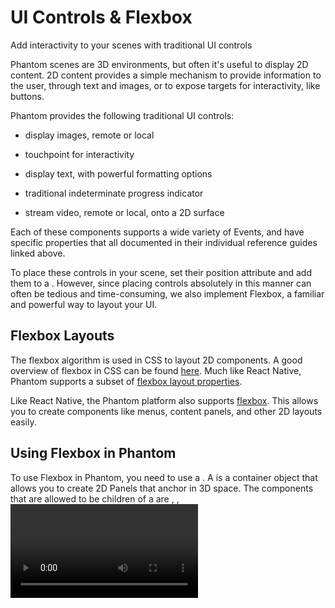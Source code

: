 # UI Controls & Flexbox
Add interactivity to your scenes with traditional UI controls

Phantom scenes are 3D environments, but often it's useful to display 2D content. 2D content provides a simple mechanism to provide information to the user, through text and images, or to expose targets for interactivity, like buttons.

Phantom provides the following traditional UI controls:

- display images, remote or local

- touchpoint for interactivity

- display text, with powerful formatting options

- traditional indeterminate progress indicator

- stream video, remote or local, onto a 2D surface

Each of these components supports a wide variety of Events, and have specific properties that all documented in their individual reference guides linked above.

To place these controls in your scene, set their position attribute and add them to a <Node>. However, since placing controls absolutely in this manner can often be tedious and time-consuming, we also implement Flexbox, a familiar and powerful way to layout your UI.

## Flexbox Layouts
The flexbox algorithm is used in CSS to layout 2D components. A good overview of flexbox in CSS can be found [here](https://css-tricks.com/snippets/css/a-guide-to-flexbox/). Much like React Native, Phantom supports a subset of [flexbox layout properties](https://reactnative.dev/docs/layout-props.html).

Like React Native, the Phantom platform also supports [flexbox](https://reactnative.dev/docs/flexbox.html). This allows you to create components like menus, content panels, and other 2D layouts easily.

## Using Flexbox in Phantom
To use Flexbox in Phantom, you need to use a <FlexView>. A <FlexView> is a container object that allows you to create 2D Panels that anchor in 3D space. The components that are allowed to be children of a <FlexView> are <Text>, <Image>, <Video>, <Button>, <Spinner>, and <FlexView> itself.

Let's start with a simple example:

```JavaScript
<FlexView style={{flexDirection: 'row', padding: .1}} 
              width={5.0} height={5.0} 
              position={[-5.0, 0.0, -2.0]}
              rotation={[0, 45, 0]} >
  <Image source={require('./res/myImage1.jpg')} style={{flex: .5}} />
  <Image source={require('./res/myImage2.jpg')} style={{flex: .5}}/>
</FlexView>
```
The result of the above code is a simple row of 2 images aligned side by side. The <FlexView> above has a style property, which defines the layout of the children. In this example we are telling the <FlexView> to align its children in a row by setting flexDirection:row. We also indicate that each child should have a padding of 0.1.

The <Image> children also have style properties. In this example, they use the flex property to indicate how large they should be within the container. In this case the value for both images is 0.5, so each ends up taking half the space of the container.

This example only touches the most basic Flexbox properties. A list of all layout properties can be found here.

## Advanced Example
Let's say you want to create something more complex, that has a image in the top row and two images aligned side by side in the bottom row. This would involve nested <FlexView> containers. The example below demonstrates how to accomplish this in render():

```JavaScript
render() {
  
//... render code that has <Scene>, etc.
  
<FlexView style={{flexDirection: 'column', padding: .1}}
              width={5.0} height={5.0} 
              position={[-5.0, 0.0, -2.0]} 
              rotation={[0, 45, 0]} >
  <Image source={require('./res/topImage.jpg')} style={{flex: .5}} />
  <FlexView style={{flex: .5, flexDirection: 'row'}} >
    <Image source={require('./res/myImage1.jpg')} style={{flex: .5}} />
    <Image source={require('./res/myImage2.jpg')} style={{flex: .5}} />
  </FlexView>
</FlexView>
    
//... whatever other views we have!!
},
```
From the example above, you can see we added a nested <FlexView> that changes the flexDirection of the children to row and adds padding. You can nest as many <FlexView> containers as you wish.

Note that the outermost <FlexView> is the only element that has a position and rotation property. Position, rotation and scale props are only respected with the outermost <FlexView>. These properties anchor the 2D panel in 3D space.

Check out our Code Samples for more examples on how to use Flexbox to create 2D UI in VR.